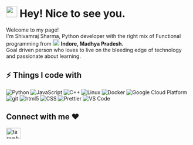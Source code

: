 <h1><img src="https://emojis.slackmojis.com/emojis/images/1531849430/4246/blob-sunglasses.gif?1531849430" width="30"/> Hey! Nice to see you.</h1>

<p>Welcome to my page! </br> I'm Shivamraj Sharma, Python developer with the right mix of Functional programming from <img src="https://flagcdn.com/in.svg" width="18"/> <b>Indore, Madhya Pradesh.</b> 
<br/>Goal driven person who loves to live on the bleeding edge of technology and passionate about learning.</p>

## ⚡ Things I code with

<p>
 <img alt="Python" src="https://img.shields.io/badge/Python-3776AB?logo=python&logoColor=fff" />
 <img alt="JavaScript" src="https://img.shields.io/badge/JavaScript-F7DF1E?logo=javascript&logoColor=000" />
 <img alt="C++" src="https://img.shields.io/badge/C++-%2300599C.svg?logo=c%2B%2B&logoColor=white" />
 <img alt="Linux" src="https://img.shields.io/badge/Linux-FCC624?logo=linux&logoColor=black" />
  <img alt="Docker" src="https://img.shields.io/badge/-Docker-46a2f1?style=flat-square&logo=docker&logoColor=white" />
  <img alt="Google Cloud Platform" src="https://img.shields.io/badge/-Google_Cloud_Platform-1a73e8?style=flat-square&logo=google-cloud&logoColor=white" />
   <img alt="git" src="https://img.shields.io/badge/-Git-F05032?style=flat-square&logo=git&logoColor=white" />
  <img alt="html5" src="https://img.shields.io/badge/-HTML5-E34F26?style=flat-square&logo=html5&logoColor=white" />
   <img alt="CSS" src="https://img.shields.io/badge/-CSS-764ABC?style=flat-square&logo=CSS3&logoColor=white" />
  <img alt="Prettier" src="https://img.shields.io/badge/-Prettier-F7B93E?style=flat-square&logo=prettier&logoColor=white" />
  <img alt="VS Code" src="https://img.shields.io/badge/-VS_Code-007ACC?style=flat-square&logo=visual-studio-code&logoColor=white" /> 
</p>



<h2 align="left">Connect with me ❤️</h2>
<p align="left">

<a href="https://www.linkedin.com/in/shivamraj-sharma/" target="blank"><img align="center" src="https://raw.githubusercontent.com/rahuldkjain/github-profile-readme-generator/master/src/images/icons/Social/linked-in-alt.svg" alt="tanush-savadi-2161181b1" height="30" width="40" /></a>

<!-- **ragavkumarv/ragavkumarv** is a ✨ _special_ ✨ repository because its `README.md` (this file) appears on your GitHub profile.
Here are some ideas to get you started:

- 🔭 I’m currently working on ...
- 🌱 I’m currently learning ...
- 👯 I’m looking to collaborate on ...
- 🤔 I’m looking for help with ...
- 💬 Ask me about ...
- 📫 How to reach me: ...
- 😄 Pronouns: ...
- ⚡ Fun fact: ...
  -->
